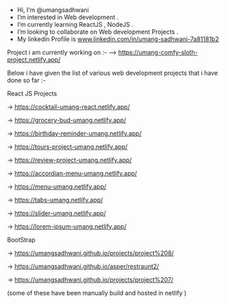 - Hi, I’m @umangsadhwani
- I’m interested in Web development .
- I’m currently learning ReactJS , NodeJS  .
- I’m looking to collaborate on Web development Projects . 
- My linkedin Profile is www.linkedin.com/in/umang-sadhwani-7a81181b2

Project i am currently working on :- 
--> https://umang-comfy-sloth-project.netlify.app/

Below i have given the list of various  web development projects that i have done so far :- 

React JS Projects

-> https://cocktail-umang-react.netlify.app/

-> https://grocery-bud-umang.netlify.app/

-> https://birthday-reminder-umang.netlify.app/

-> https://tours-project-umang.netlify.app/

-> https://review-project-umang.netlify.app/

-> https://accordian-menu-umang.netlify.app/

-> https://menu-umang.netlify.app/

-> https://tabs-umang.netlify.app/

-> https://slider-umang.netlify.app/

-> https://lorem-ipsum-umang.netlify.app/

BootStrap 

-> https://umangsadhwani.github.io/projects/project%208/

-> https://umangsadhwani.github.io/asper/restraunt2/

-> https://umangsadhwani.github.io/projects/project%207/

(some of these have been manually build and hosted in netlify  )


<!---
umangsadhwani/umangsadhwani is a ✨ special ✨ repository because its `README.md` (this file) appears on your GitHub profile.
You can click the Preview link to take a look at your changes.
--->
